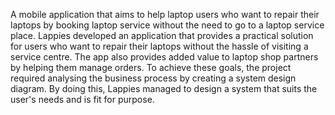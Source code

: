 A mobile application that aims to help laptop users who want to repair their laptops by booking laptop service without the need to go to a laptop service place. Lappies developed an application that provides a practical solution for users who want to repair their laptops without the hassle of visiting a service centre. The app also provides added value to laptop shop partners by helping them manage orders. To achieve these goals, the project required analysing the business process by creating a system design diagram. By doing this, Lappies managed to design a system that suits the user's needs and is fit for purpose.
